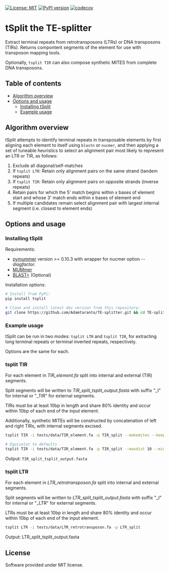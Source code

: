 [![License: MIT](https://img.shields.io/badge/License-MIT-yellow.svg)](https://opensource.org/licenses/MIT)
[![PyPI version](https://badge.fury.io/py/tSplit.svg)](https://badge.fury.io/py/tSplit)
[![codecov](https://codecov.io/gh/Adamtaranto/tSplit/graph/badge.svg?token=24AGM1OWS5)](https://codecov.io/gh/Adamtaranto/tSplit)

# tSplit the TE-splitter

Extract terminal repeats from retrotransposons (LTRs) or DNA transposons (TIRs). Returns compontent segments of the element for use with transposon mapping tools.

Optionally, `tsplit TIR` can also compose synthetic MITES from complete DNA transposons.  

## Table of contents

* [Algorithm overview](#algorithm-overview)
* [Options and usage](#options-and-usage)
  * [Installing tSplit](#installing-tsplit)
  * [Example usage](#example-usage)

## Algorithm overview

tSplit attempts to identify terminal repeats in transposable elements by
first aligning each element to itself using `blastn` or `nucmer`, and then applying a set of
tuneable heuristics to select an alignment pair most likely to represent an LTR or TIR, as follows:

  1. Exclude all diagonal/self-matches
  2. If `tsplit LTR`: Retain only alignment pairs on the same strand (tandem repeats)
  3. If `tsplit TIR`: Retain only alignment pairs on opposite strands (inverse repeats)
  4. Retain pairs for which the 5' match begins within x bases of element start
     and whose 3' match ends within x bases of element end
  5. If multiple candidates remain select alignment pair with largest internal segment 
  (i.e. closest to element ends)

## Options and usage

### Installing tSplit

Requirements:

* [pymummer](https://pypi.python.org/pypi/pymummer) version >= 0.10.3 with wrapper for nucmer option *--diagfactor*.
* [MUMmer](http://mummer.sourceforge.net/)
* [BLAST+](ftp://ftp.ncbi.nlm.nih.gov/blast/executables/blast+/LATEST/) (Optional)

Installation options:

```bash
# Install from PyPi:
pip install tsplit

# Clone and install latest dev version from this repository:
git clone https://github.com/Adamtaranto/TE-splitter.git && cd TE-splitter && pip install -e '.[dev]'
```

### Example usage  

tSplit can be run in two modes: `tsplit LTR` and `tsplit TIR`, for extracting long terminal repeats or terminal inverted repeats, respectively.

Options are the same for each.  

### tsplit TIR

For each element in *TIR_element.fa* split into internal and external (TIR) segments.

Split segments will be written to *TIR_split_tsplit_output.fasta* with suffix "_I" for internal or "_TIR" for external segments.

TIRs must be at least 10bp in length and share 80%
identity and occur within 10bp of each end of the input element.

Additionally, synthetic MITEs will be constructed by concatenation of left and right TIRs, with internal segments excised.

```bash
tsplit TIR -i tests/data/TIR_element.fa -p TIR_split --makemites --keeptemp

# Equivalet to defaults
tsplit TIR -i tests/data/TIR_element.fa -p TIR_split --maxdist 10 --minid 80.0 --minterm 10 --method blastn --splitmode split --makemites --keeptemp
```

Output: `TIR_split_tsplit_output.fasta`

### tsplit LTR

For each element in *LTR_retrotransposon.fa* split into internal and external segments.

Split segments will be written to *LTR_split_tsplit_output.fasta* with suffix "_I" for internal or "_LTR" for external segments.

LTRs must be at least 10bp in length and share 80% identity and occur within 10bp of each end of the input element.

```bash
tsplit LTR -i tests/data/LTR_retrotransposon.fa -p LTR_split
```

Output: LTR_split_tsplit_output.fasta

## License

Software provided under MIT license.
